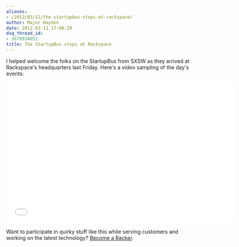 ```yaml
---
aliases:
- /2012/03/11/the-startupbus-stops-at-rackspace/
author: Major Hayden
date: 2012-03-11 17:00:29
dsq_thread_id:
- 3678934052
title: The StartupBus stops at Rackspace
---
```


I helped welcome the folks on the StartupBus from SXSW as they arrived at Rackspace's headquarters last Friday. Here's a video sampling of the day's events:

<span class="youtube"><iframe title="YouTube video player" class="youtube-player" type="text/html" width="620" height="385" src="//www.youtube.com/embed/ZfZPD2DrqkQ?wmode=transparent&fs=1&hl=en&modestbranding=1&iv_load_policy=3&showsearch=0&rel=1&theme=dark&hd=1" frameborder="0" allowfullscreen></iframe></span>

Want to participate in quirky stuff like this while serving customers and working on the latest technology? [Become a Racker][1].

 [1]: http://jobs.rackspace.com/